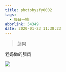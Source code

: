 ```yaml
---
title: photobysfy0002
tags:
  - 每日一拍
abbrlink: 54349
date: 2020-01-23 11:38:23
---
```


> 腊肉

<!--more--> 

老妈做的腊肉

![](https://raw.githubusercontent.com/SFY-123/PicBed/master/img/WechatIMG9.jpeg)














